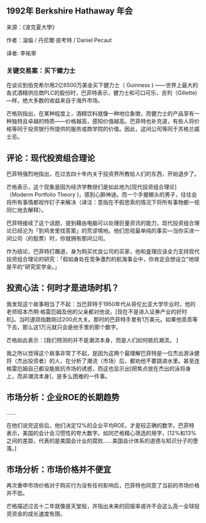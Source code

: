 

## 1992年 Berkshire Hathaway 年会

来源：《波克夏大學》

作者：溫倫 / 丹尼爾·皮考特 / Daniel Pecaut

译者: 李祐寧


### 关键交易案：买下健力士

在谈论到伯克希尔用2亿6500万美金买下健力士（ Guinness ) ——世界上最大的各式酒精供应商PLC的股份时，巴菲特表示，健力士和可口可乐、吉列（Gillette) —样，绝大多数的收益来自于海外市场。

芒格则指出，在某种程度上，酒精饮料就像一种地位象徴，而健力士的产品享有一种独特且卓越的特质——价格越高，感知价值越高。巴菲特也补充道，有些人将价格等同于投资银行所提供的服务或商学院的价值。因此，这间公司等同于苏格兰威士忌。

## 评论：现代投资组合理论

巴菲特强烈地指出，在过去四十年内关于投资界所教给人们的东西，开始退步了。

芒格表示，这个现象是因为经济学教授们是如此地为[现代投资组合理论]（Moderm Portfolio Theory )，感到心醉神迷。而一个手握榔头的男子，往往会将所有事情都视作钉子来解决（译注：意指在不假思索的情况下将所有事物都一视同仁地去解释）。

巴菲特接续了这个话题，提到藉由电脑可以处理巨量资讯的能力，现代投资组合理论已经沦为「到鸡舍里找答案」的荒谬境地。他们忽视最单纯的事实—当你买进一间公司（的股票）时，你就拥有那间公司。

作为结论，巴菲特打趣道，身为购买优良公司的买家，他和査理应该全力支持现代投资组合理论的研究：「假如身处在竞争激烈的航海事业中，你肯定会想设立“地球是平的“研究奖学金。」

## 投资心法：何时才是进场时机？

我发现这个故事相当了不起：当巴菲特于1950年代从哥伦比亚大学毕业时，他的老师班本杰明·格雷厄姆及他的父亲都对他说，[现在不是进入证券产业的好时机]。当时道琼指数刚过200点大关。那时的巴菲特手里有1万美元。如果他乖乖等下去，那么这1万元就只会是他手里的那个数字。

芒格如此表示：[我们预测的并不是潮流本身，而是人们如何抵抗潮流。 ]

我之所以觉得这个故事非常了不起，是因为这两个最理解巴菲特是一位杰出游泳健将（杰出投资者）的人，在分析了潮流（市场）后，都劝他不要跳进水里。甚至连格雷厄姆自己都没能抵抗市场的诱惑，而这也显示出[把焦点放在杰出的泳将身上，而非潮流本身]，是多么困难的一件事。

## 市场分析：企业ROE的长期趋势

......

在他们说完这些后，他们决定12%的企业平均ROE，才是较正确的数字。巴菲特表示，美国的会计会习惯性的夸大数字。如同芒格精心筛选的用字，[12%和13%之间的差距，代表的是美国会计业的腐败……美国会计体系的道德与知识分子的堕落。]

## 市场分析：市场价格并不便宜

再次重申市场价格对于购买行为没有任何影响后，巴菲特也同意了当前的市场价格并不低。

芒格描述过去十二年就像是天堂般，并指出未来的回报率或许不会这么高一全球投资资金的成长速度有限。
